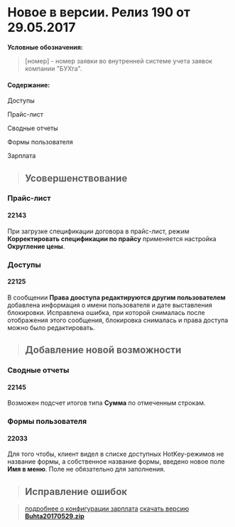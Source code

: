 ﻿
# Новое в версии. Релиз 190 от 29.05.2017

**Условные обозначения:**
 >[номер] - номер заявки во внутренней системе учета заявок компании "БУХта".

#### Содержание:

Доступы

Прайс-лист

Сводные отчеты

Формы пользователя

Зарплата

>## Усовершенствование

### Прайс-лист

#### 22143
При загрузке спецификации договора в прайс-лист, режим __Корректировать спецификации по прайсу__
применяется настройка __Округление цены__.

### Доступы

#### 22125
В сообщении __Права дооступа редактируются другим пользователем__  добавлена информация о имени пользователя и дате выставления блокировки.
Исправлена ошибка, при которой снималась после отображения этого сообщения, блокировка снималась и права доступа можно было редактировать.

>## Добавление новой возможности

### Сводные отчеты

#### 22145
Возможен подсчет итогов типа __Сумма__ по отмеченным строкам.

### Формы пользователя

#### 22033
Для того чтобы, клиент видел в списке доступных HotKey-режимов не название формы, а собственное название формы,
введено новое поле __Имя в меню__. Поле не обязательно для заполнения.


>## Исправление ошибок


> [подробнее о конфигурации зарплата](Стандартная_Зарплата.htm)
[скачать версию **Buhta20170529.zip**](Buhta20170529.zip)



